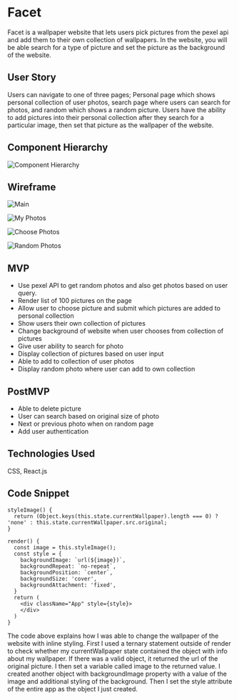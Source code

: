 # Facet

Facet is a wallpaper website that lets users pick pictures from the pexel api and add them to their own collection of wallpapers. In the website, you will be able search for a type of picture and set the picture as the background of the website.

## User Story

Users can navigate to one of three pages; Personal page which shows personal collection of user photos, search page where users can search for photos, and random which shows a random picture. Users have the ability to add pictures into their personal collection after they search for a particular image, then set that picture as the wallpaper of the website.

## Component Hierarchy

![Component Hierarchy](https://res.cloudinary.com/ssohny/image/upload/v1551105769/IMG_0847.jpg)

## Wireframe

![Main](https://res.cloudinary.com/ssohny/image/upload/v1551105769/IMG_0846.jpg)

![My Photos](https://res.cloudinary.com/ssohny/image/upload/v1551105769/IMG_0842.jpg)

![Choose Photos](https://res.cloudinary.com/ssohny/image/upload/v1551105769/IMG_0845.jpg)

![Random Photos](https://res.cloudinary.com/ssohny/image/upload/v1551105769/IMG_0844.jpg)

## MVP

- Use pexel API to get random photos and also get photos based on user query.
- Render list of 100 pictures on the page
- Allow user to choose picture and submit which pictures are added to personal collection
- Show users their own collection of pictures
- Change background of website when user chooses from collection of pictures
- Give user ability to search for photo
- Display collection of pictures based on user input
- Able to add to collection of user photos
- Display random photo where user can add to own collection

## PostMVP

- Able to delete picture
- User can search based on original size of photo
- Next or previous photo when on random page
- Add user authentication

## Technologies Used
CSS, React.js

## Code Snippet
```
styleImage() {
  return (Object.keys(this.state.currentWallpaper).length === 0) ? 'none' : this.state.currentWallpaper.src.original;
}

render() {
  const image = this.styleImage();
  const style = {
    backgroundImage: `url(${image})`,
    backgroundRepeat: `no-repeat`,
    backgroundPosition: `center`,
    backgroundSize: 'cover',
    backgroundAttachment: 'fixed',
  }
  return (
    <div className="App" style={style}>
    </div>
  )
}
```
The code above explains how I was able to change the wallpaper of the website with inline styling. First I used a ternary statement outside of render to check whether my currentWallpaper state contained the object with info about my wallpaper. If there was a valid object, it returned the url of the original picture. I then set a variable called image to the returned value. I created another object with backgroundImage property with a value of the image and additional styling of the background. Then I set the style attribute of the entire app as the object I just created.

